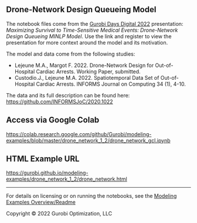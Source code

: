 ## Drone-Network Design Queueing Model

The notebook files come from the [Gurobi Days Digital 2022](https://www.gurobi.com/gurobi-days-digital-event-2022/) presentation: *Maximizing Survival to Time-Sensitive Medical Events: Drone-Network Design Queueing MINLP Model*. Use the link and register to view the presentation for more context around the model and its motivation.

The model and data come from the following studies:

- Lejeune M.A., Margot F. 2022. Drone-Network Design for Out-of-Hospital Cardiac Arrests. Working Paper, submitted.
- Custodio.J., Lejeune M.A. 2022. Spatiotemporal Data Set of Out-of-Hospital Cardiac Arrests. INFORMS Journal on Computing 34 (1), 4-10.

The data and its full description can be found here: https://github.com/INFORMSJoC/2020.1022

## Access via Google Colab

https://colab.research.google.com/github/Gurobi/modeling-examples/blob/master/drone_network_1_2/drone_network_gcl.ipynb

## HTML Example URL

https://gurobi.github.io/modeling-examples/drone_network_1_2/drone_network.html


----
For details on licensing or on running the notebooks, see the [Modeling Examples Overview/Readme](https://github.com/Gurobi/modeling-examples/)

Copyright © 2022 Gurobi Optimization, LLC
